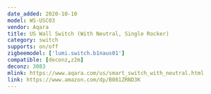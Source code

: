 ```yaml
---
date_added: 2020-10-10
model: WS-USC03
vendor: Aqara
title: US Wall Switch (With Neutral, Single Rocker)
category: switch
supports: on/off
zigbeemodel: ['lumi.switch.b1naus01']
compatible: [deconz,z2m]
deconz: 3083
mlink: https://www.aqara.com/us/smart_switch_with_neutral.html
link: https://www.amazon.com/dp/B081ZRND3K
---
```

